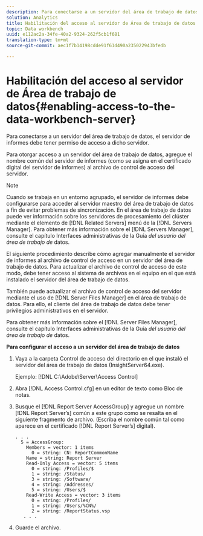 ```yaml
---
description: Para conectarse a un servidor del área de trabajo de datos, el servidor de informes debe tener permiso de acceso a dicho servidor.
solution: Analytics
title: Habilitación del acceso al servidor de Área de trabajo de datos
topic: Data workbench
uuid: e112ac2a-34fe-40a2-9324-262f5cb1f681
translation-type: tm+mt
source-git-commit: aec1f7b14198cdde91f61d490a235022943bfedb

---
```



# Habilitación del acceso al servidor de Área de trabajo de datos{#enabling-access-to-the-data-workbench-server}

Para conectarse a un servidor del área de trabajo de datos, el servidor de informes debe tener permiso de acceso a dicho servidor.

Para otorgar acceso a un servidor del área de trabajo de datos, agregue el nombre común del servidor de informes (como se asigna en el certificado digital del servidor de informes) al archivo de control de acceso del servidor.

>[!NOTE]
>
>Cuando se trabaja en un entorno agrupado, el servidor de informes debe configurarse para acceder al servidor maestro del área de trabajo de datos a fin de evitar problemas de sincronización. En el área de trabajo de datos puede ver información sobre los servidores de procesamiento del clúster mediante el elemento de [!DNL Related Servers] menú de la [!DNL Servers Manager]. Para obtener más información sobre el [!DNL Servers Manager], consulte el capítulo Interfaces administrativas de la Guía *del usuario del área de trabajo de* datos.

El siguiente procedimiento describe cómo agregar manualmente el servidor de informes al archivo de control de acceso en un servidor del área de trabajo de datos. Para actualizar el archivo de control de acceso de este modo, debe tener acceso al sistema de archivos en el equipo en el que está instalado el servidor del área de trabajo de datos.

También puede actualizar el archivo de control de acceso del servidor mediante el uso de [!DNL Server Files Manager] en el área de trabajo de datos. Para ello, el cliente del área de trabajo de datos debe tener privilegios administrativos en el servidor.

Para obtener más información sobre el [!DNL Server Files Manager], consulte el capítulo Interfaces administrativas de la Guía *del usuario del área de trabajo de* datos.

**Para configurar el acceso a un servidor del área de trabajo de datos**

1. Vaya a la carpeta Control de acceso del directorio en el que instaló el servidor del área de trabajo de datos (InsightServer64.exe).

   Ejemplo: [!DNL C:\Adobe\Server\Access Control]

1. Abra [!DNL Access Control.cfg] en un editor de texto como Bloc de notas.
1. Busque el [!DNL Report Server AccessGroup] y agregue un nombre [!DNL Report Server’s] común a este grupo como se resalta en el siguiente fragmento de archivo. (Escriba el nombre común tal como aparece en el certificado [!DNL Report Server’s] digital).

   ```
   . . .
     5 = AccessGroup: 
       Members = vector: 1 items
         0 = string: CN: ReportCommonName
       Name = string: Report Server
       Read-Only Access = vector: 5 items
         0 = string: /Profiles/$
         1 = string: /Status/
         3 = string: /Software/
         4 = string: /Addresses/
         5 = string: /Users/$
       Read-Write Access = vector: 3 items
         0 = string: /Profiles/
         1 = string: /Users/%CN%/
         2 = string: /ReportStatus.vsp
      . . .
   ```

1. Guarde el archivo.
